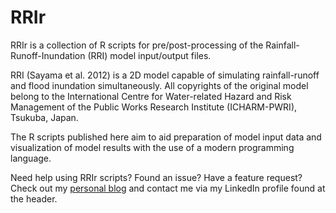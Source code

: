 # RRIr
RRIr is a collection of R scripts for pre/post-processing of the Rainfall-Runoff-Inundation (RRI) model input/output files.

RRI (Sayama et al. 2012) is a 2D model capable of simulating rainfall-runoff and flood inundation simultaneously. All copyrights of the original model belong to the International Centre for Water-related Hazard and Risk Management of the Public Works Research Institute (ICHARM-PWRI), Tsukuba, Japan.

The R scripts published here aim to aid preparation of model input data and visualization of model results with the use of a modern programming language.

Need help using RRIr scripts? Found an issue? Have a feature request? Check out my
[personal blog](http://www.gboumis.com) and contact me via my LinkedIn profile found at the header.
